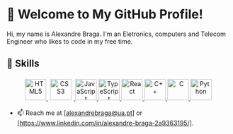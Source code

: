 # 👋 Welcome to My GitHub Profile!

Hi, my name is Alexandre Braga. I'm an Eletronics, computers and Telecom Engineer who likes to code in my free time.

## 📖 Skills

<div align="center">

  <!-- First Row: Web Fundamentals -->
  <a href="https://developer.mozilla.org/en-US/docs/Web/HTML" title="HTML5">
    <img src="https://cdn.simpleicons.org/html5/E34F26" alt="HTML5" height="48">
  </a>
  <a href="https://developer.mozilla.org/en-US/docs/Web/CSS" title="CSS3">
    <img src="https://cdn.simpleicons.org/css3/1572B6" alt="CSS3" height="48" style="margin: 5px;">
  </a>
  <a href="https://developer.mozilla.org/en-US/docs/Web/JavaScript" title="JavaScript">
    <img src="https://cdn.simpleicons.org/javascript/F7DF1E" alt="JavaScript" height="48">
  </a>
  <a href="https://www.typescriptlang.org/" title="TypeScript">
    <img src="https://cdn.simpleicons.org/typescript/3178C6" alt="TypeScript" height="48">
  </a>
  <a href="https://react.dev/" title="React">
    <img src="https://cdn.simpleicons.org/react/61DAFB" alt="React" height="48">
  </a>
  <a href="https://en.cppreference.com/w/" title="C++">
    <img src="https://cdn.simpleicons.org/cplusplus/00599C" alt="C++" height="48">
  </a>
  <a href="https://en.cppreference.com/w/c" title="C">
    <img src="https://cdn.simpleicons.org/c/A8B9DC" alt="C" height="48">
  </a>
  <a href="https://www.python.org/" title="Python">
    <img src="https://cdn.simpleicons.org/python/3776AB" alt="Python" height="48">
  </a>

</div>

- 📫 Reach me at [alexandrebraga@ua.pt] or [https://www.linkedin.com/in/alexandre-braga-2a9363195/].

